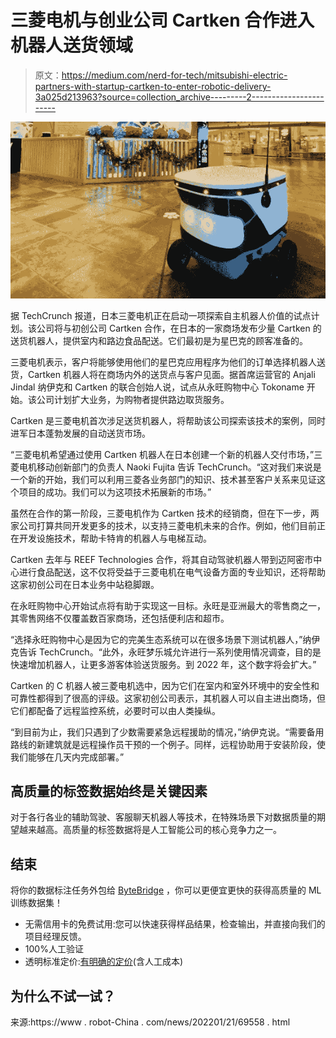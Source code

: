 # 三菱电机与创业公司 Cartken 合作进入机器人送货领域

> 原文：<https://medium.com/nerd-for-tech/mitsubishi-electric-partners-with-startup-cartken-to-enter-robotic-delivery-3a025d213963?source=collection_archive---------2----------------------->

![](img/f523863fb883052e121a604d9f6ab63b.png)

据 TechCrunch 报道，日本三菱电机正在启动一项探索自主机器人价值的试点计划。该公司将与初创公司 Cartken 合作，在日本的一家商场发布少量 Cartken 的送货机器人，提供室内和路边食品配送。它们最初是为星巴克的顾客准备的。

三菱电机表示，客户将能够使用他们的星巴克应用程序为他们的订单选择机器人送货，Cartken 机器人将在商场内外的送货点与客户见面。据首席运营官的 Anjali Jindal 纳伊克和 Cartken 的联合创始人说，试点从永旺购物中心 Tokoname 开始。该公司计划扩大业务，为购物者提供路边取货服务。

Cartken 是三菱电机首次涉足送货机器人，将帮助该公司探索该技术的案例，同时进军日本蓬勃发展的自动送货市场。

“三菱电机希望通过使用 Cartken 机器人在日本创建一个新的机器人交付市场，”三菱电机移动创新部门的负责人 Naoki Fujita 告诉 TechCrunch。“这对我们来说是一个新的开始，我们可以利用三菱各业务部门的知识、技术甚至客户关系来见证这个项目的成功。我们可以为这项技术拓展新的市场。”

虽然在合作的第一阶段，三菱电机作为 Cartken 技术的经销商，但在下一步，两家公司打算共同开发更多的技术，以支持三菱电机未来的合作。例如，他们目前正在开发设施技术，帮助卡特肯的机器人与电梯互动。

Cartken 去年与 REEF Technologies 合作，将其自动驾驶机器人带到迈阿密市中心进行食品配送，这不仅将受益于三菱电机在电气设备方面的专业知识，还将帮助这家初创公司在日本业务中站稳脚跟。

在永旺购物中心开始试点将有助于实现这一目标。永旺是亚洲最大的零售商之一，其零售网络不仅覆盖数百家商场，还包括便利店和超市。

“选择永旺购物中心是因为它的完美生态系统可以在很多场景下测试机器人，”纳伊克告诉 TechCrunch。“此外，永旺梦乐城允许进行一系列使用情况调查，目的是快速增加机器人，让更多游客体验送货服务。到 2022 年，这个数字将会扩大。”

Cartken 的 C 机器人被三菱电机选中，因为它们在室内和室外环境中的安全性和可靠性都得到了很高的评级。这家初创公司表示，其机器人可以自主进出商场，但它们都配备了远程监控系统，必要时可以由人类操纵。

“到目前为止，我们只遇到了少数需要紧急远程援助的情况，”纳伊克说。“需要备用路线的新建筑就是远程操作员干预的一个例子。同样，远程协助用于安装阶段，使我们能够在几天内完成部署。”

## 高质量的标签数据始终是关键因素

对于各行各业的辅助驾驶、客服聊天机器人等技术，在特殊场景下对数据质量的期望越来越高。高质量的标签数据将是人工智能公司的核心竞争力之一。

## 结束

将你的数据标注任务外包给 [ByteBridge](https://tinyurl.com/2p8wrnmm) ，你可以更便宜更快的获得高质量的 ML 训练数据集！

*   无需信用卡的免费试用:您可以快速获得样品结果，检查输出，并直接向我们的项目经理反馈。
*   100%人工验证
*   透明标准定价:[有明确的定价](https://www.bytebridge.io/#/?module=price)(含人工成本)

## 为什么不试一试？

来源:https://www . robot-China . com/news/202201/21/69558 . html